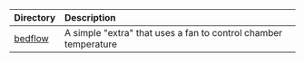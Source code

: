 |Directory|Description|
|:---| :---|
|[bedflow](bedflow)|A simple "extra" that uses a fan to control chamber temperature|
